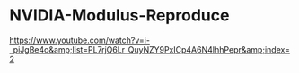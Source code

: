 # NVIDIA-Modulus-Reproduce
https://www.youtube.com/watch?v=i-_piJgBe4o&amp;list=PL7rjQ6Lr_QuyNZY9PxICp4A6N4IhhPepr&amp;index=2
